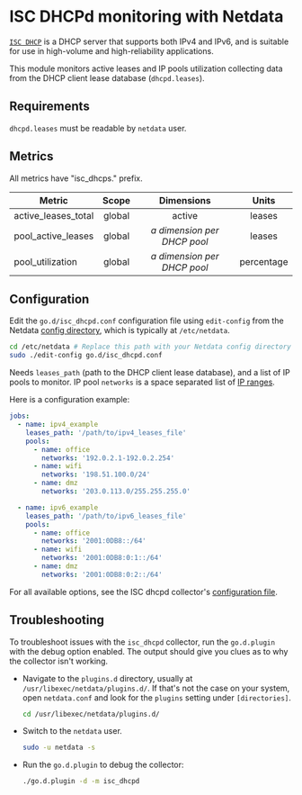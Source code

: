<!--
title: "ISC DHCPd monitoring with Netdata"
description: "Monitor the health and performance of ISC DHCP servers with zero configuration, per-second metric granularity, and interactive visualizations."
custom_edit_url: "https://github.com/netdata/go.d.plugin/edit/master/modules/isc_dhcpd/README.md"
sidebar_label: "ISC DHCPd"
learn_status: "Published"
learn_topic_type: "References"
learn_rel_path: "Collectors References/Networking"
-->

# ISC DHCPd monitoring with Netdata

[`ISC DHCP`](https://www.isc.org/dhcp/) is a DHCP server that supports both IPv4 and IPv6, and is suitable for use in
high-volume and high-reliability applications.

This module monitors active leases and IP pools utilization collecting data from the DHCP client lease
database (`dhcpd.leases`).

## Requirements

`dhcpd.leases` must be readable by `netdata` user.

## Metrics

All metrics have "isc_dhcps." prefix.

| Metric              | Scope  |            Dimensions            |   Units    |
|---------------------|:------:|:--------------------------------:|:----------:|
| active_leases_total | global |              active              |   leases   |
| pool_active_leases  | global | <i>a dimension per DHCP pool</i> |   leases   |
| pool_utilization    | global | <i>a dimension per DHCP pool</i> | percentage |

## Configuration

Edit the `go.d/isc_dhcpd.conf` configuration file using `edit-config` from the
Netdata [config directory](https://learn.netdata.cloud/docs/configure/nodes), which is typically at `/etc/netdata`.

```bash
cd /etc/netdata # Replace this path with your Netdata config directory
sudo ./edit-config go.d/isc_dhcpd.conf
```

Needs `leases_path` (path to the DHCP client lease database), and a list of IP pools to monitor. IP pool `networks` is a
space separated list of [IP ranges](https://github.com/netdata/go.d.plugin/tree/master/pkg/iprange#supported-formats).

Here is a configuration example:

```yaml
jobs:
  - name: ipv4_example
    leases_path: '/path/to/ipv4_leases_file'
    pools:
      - name: office
        networks: '192.0.2.1-192.0.2.254'
      - name: wifi
        networks: '198.51.100.0/24'
      - name: dmz
        networks: '203.0.113.0/255.255.255.0'

  - name: ipv6_example
    leases_path: '/path/to/ipv6_leases_file'
    pools:
      - name: office
        networks: '2001:0DB8::/64'
      - name: wifi
        networks: '2001:0DB8:0:1::/64'
      - name: dmz
        networks: '2001:0DB8:0:2::/64'
```

For all available options, see the ISC dhcpd
collector's [configuration file](https://github.com/netdata/go.d.plugin/blob/master/config/go.d/isc_dhcpd.conf).

## Troubleshooting

To troubleshoot issues with the `isc_dhcpd` collector, run the `go.d.plugin` with the debug option enabled. The output
should give you clues as to why the collector isn't working.

- Navigate to the `plugins.d` directory, usually at `/usr/libexec/netdata/plugins.d/`. If that's not the case on
  your system, open `netdata.conf` and look for the `plugins` setting under `[directories]`.

  ```bash
  cd /usr/libexec/netdata/plugins.d/
  ```

- Switch to the `netdata` user.

  ```bash
  sudo -u netdata -s
  ```

- Run the `go.d.plugin` to debug the collector:

  ```bash
  ./go.d.plugin -d -m isc_dhcpd
  ```

